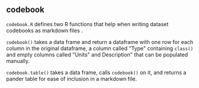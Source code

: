 ## codebook

`codebook.R` defines two R functions that help when writing dataset codebooks as markdown files .

`codebook()` takes a data frame and return a dataframe with one row for each column in the original dataframe, a column called "Type" containing `class()` and empty columns called "Units" and Description" that can be populated manually.

`codebook.table()` takes a data frame, calls `codebook()` on it, and returns a pander table for ease of inclusion in a markdown file.
